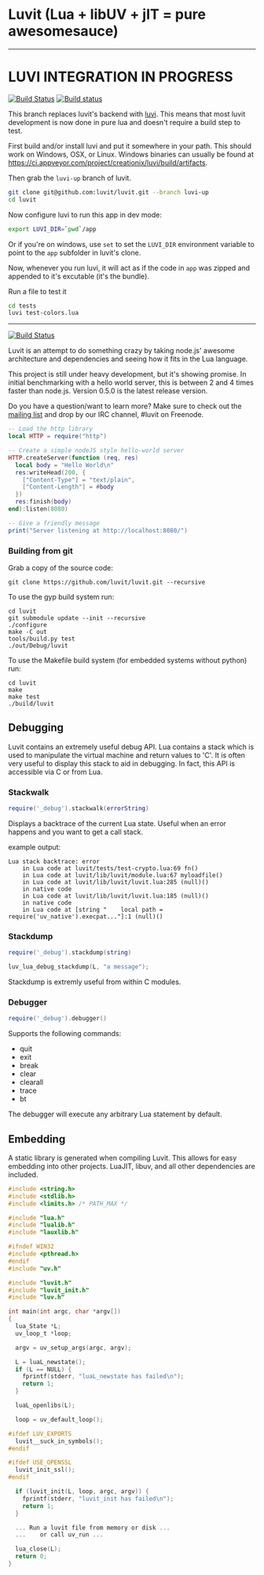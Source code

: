 # Luvit (Lua + libUV + jIT = pure awesomesauce)

--------------------------------------------------------------------------------

# LUVI INTEGRATION IN PROGRESS

[![Build Status](https://travis-ci.org/luvit/luvit.svg?branch=luvi-up)](https://travis-ci.org/luvit/luvit)
[![Build status](https://ci.appveyor.com/api/projects/status/abs5x9yxw8wm8ld7/branch/luvi-up?svg=true)](https://ci.appveyor.com/project/creationix/luvit/branch/luvi-up)

This branch replaces luvit's backend with [luvi][].  This means that most luvit
development is now done in pure lua and doesn't require a build step to test.

First build and/or install luvi and put it somewhere in your path.  This should
work on Windows, OSX, or Linux.  Windows binaries can usually be found at
<https://ci.appveyor.com/project/creationix/luvi/build/artifacts>.

Then grab the `luvi-up` branch of luvit.

```sh
git clone git@github.com:luvit/luvit.git --branch luvi-up
cd luvit
```

Now configure luvi to run this app in dev mode:

```sh
export LUVI_DIR=`pwd`/app
```

Or if you're on windows, use `set` to set the `LUVI_DIR` environment variable to
point to the `app` subfolder in luvit's clone.

Now, whenever you run luvi, it will act as if the code in `app` was zipped and
appended to it's excutable (it's the bundle).

Run a file to test it

```sh
cd tests
luvi test-colors.lua
```

--------------------------------------------------------------------------------

[![Build Status](https://travis-ci.org/luvit/luvit.svg?branch=master)](https://travis-ci.org/luvit/luvit)

Luvit is an attempt to do something crazy by taking node.js' awesome
architecture and dependencies and seeing how it fits in the Lua language.

This project is still under heavy development, but it's showing promise. In
initial benchmarking with a hello world server, this is between 2 and 4 times
faster than node.js. Version 0.5.0 is the latest release version.

Do you have a question/want to learn more? Make sure to check out the [mailing
list](http://groups.google.com/group/luvit/) and drop by our IRC channel, #luvit
on Freenode.

```lua
-- Load the http library
local HTTP = require("http")

-- Create a simple nodeJS style hello-world server
HTTP.createServer(function (req, res)
  local body = "Hello World\n"
  res:writeHead(200, {
    ["Content-Type"] = "text/plain",
    ["Content-Length"] = #body
  })
  res:finish(body)
end):listen(8080)

-- Give a friendly message
print("Server listening at http://localhost:8080/")
```

### Building from git

Grab a copy of the source code:

`git clone https://github.com/luvit/luvit.git --recursive`

To use the gyp build system run:

```
cd luvit
git submodule update --init --recursive
./configure
make -C out
tools/build.py test
./out/Debug/luvit
```

To use the Makefile build system (for embedded systems without python)
run:

```
cd luvit
make
make test
./build/luvit
```

## Debugging

Luvit contains an extremely useful debug API. Lua contains a stack which is used
to manipulate the virtual machine and return values to 'C'. It is often very
useful to display this stack to aid in debugging. In fact, this API is
accessible via C or from Lua.

### Stackwalk

```lua
require('_debug').stackwalk(errorString)
```

Displays a backtrace of the current Lua state. Useful when an error happens and
you want to get a call stack.

example output:

```text
Lua stack backtrace: error
    in Lua code at luvit/tests/test-crypto.lua:69 fn()
    in Lua code at luvit/lib/luvit/module.lua:67 myloadfile()
    in Lua code at luvit/lib/luvit/luvit.lua:285 (null)()
    in native code
    in Lua code at luvit/lib/luvit/luvit.lua:185 (null)()
    in native code
    in Lua code at [string "    local path = require('uv_native').execpat..."]:1 (null)()
```

### Stackdump

```lua
require('_debug').stackdump(string)
```

```c
luv_lua_debug_stackdump(L, "a message");
```

Stackdump is extremly useful from within C modules.

### Debugger

```lua
require('_debug').debugger()
```

Supports the following commands:

* quit
* exit
* break
* clear
* clearall
* trace
* bt

The debugger will execute any arbitrary Lua statement by default.

## Embedding

A static library is generated when compiling Luvit. This allows for easy
embedding into other projects. LuaJIT, libuv, and all other dependencies are
included.

```c
#include <string.h>
#include <stdlib.h>
#include <limits.h> /* PATH_MAX */

#include "lua.h"
#include "lualib.h"
#include "lauxlib.h"

#ifndef WIN32
#include <pthread.h>
#endif
#include "uv.h"

#include "luvit.h"
#include "luvit_init.h"
#include "luv.h"

int main(int argc, char *argv[])
{
  lua_State *L;
  uv_loop_t *loop;

  argv = uv_setup_args(argc, argv);

  L = luaL_newstate();
  if (L == NULL) {
    fprintf(stderr, "luaL_newstate has failed\n");
    return 1;
  }

  luaL_openlibs(L);

  loop = uv_default_loop();

#ifdef LUV_EXPORTS
  luvit__suck_in_symbols();
#endif

#ifdef USE_OPENSSL
  luvit_init_ssl();
#endif

  if (luvit_init(L, loop, argc, argv)) {
    fprintf(stderr, "luvit_init has failed\n");
    return 1;
  }

  ... Run a luvit file from memory or disk ...
  ...    or call uv_run ...

  lua_close(L);
  return 0;
}
```

[luvi]: https://github.com/luvit/luvi
